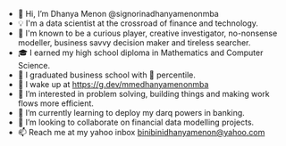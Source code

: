 - 👋 Hi, I’m Dhanya Menon @signorinadhanyamenonmba
- 💡 I'm a data scientist at the crossroad of finance and technology.
- 💃 I'm known to be a curious player, creative investigator, no-nonsense modeller, business savvy decision maker and tireless searcher.
- 🎓 I earned my high school diploma in Mathematics and Computer Science.
- 🏅 I graduated business school with 💯 percentile.
- 💊 I wake up at https://g.dev/mmedhanyamenonmba
- 👀 I’m interested in problem solving, building things and making work flows more efficient.
- 🌱 I’m currently learning to deploy my darq powers in banking.
- 💞️ I’m looking to collaborate on financial data modelling projects.
- 📫 Reach me at my yahoo inbox binibinidhanyamenon@yahoo.com

<!---
signorinadhanyamenonmba/signorinadhanyamenonmba is a ✨ special ✨ repository because its `README.md` (this file) appears on your GitHub profile.
You can click the Preview link to take a look at your changes.
--->
